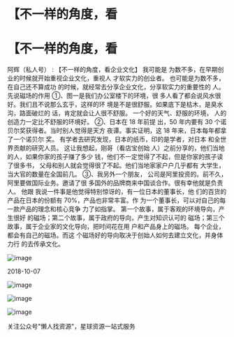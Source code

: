 # 【不一样的角度，看

# 【不一样的角度，看

阿辉（私人号） : 【不一样的角度，看企业文化】 我可能是 为数不多，在早期创业的时候就开始重视企业文化，重视人 才软实力的创业者。 也可能是为数不多，在自己还不算成功 的时候，就经常去分享企业文化，分享软实力的重要性的 人。 先说磁场的作用 ①、图一是我们办公室楼下的环境，很 多人看了都会说风水很好。我们且不说那么玄乎，这样的环 境是不是很舒服。如果底下是枯木，是臭水沟，路面破烂的 话，肯定就会让人很不舒服。 一个好的天气、舒服的环境， 人的创造力一定比不舒服的环境好。 ②、日本在 18 年前提 出，50 年内要有 30 个诺贝尔奖获得者。当时别人觉得是天方 夜谭。事实证明，这 18 年来，日本每年都拿了一个诺贝尔 奖。 有学者去研究发现，日本的纸币，印的是学者，对日本 和全世界贡献的研究人员。 这让我想起，刚哥（看店宝创始 人）之前分享的，他们当地的人，如果你家的孩子赚了多少 钱，他们不一定觉得了不起，但是你家的孩子读了很多书， 父母和别人就会觉得很了不起。他们当地家家户户几乎都有 大学生，当大官的数量在全国前几。 ③、我另外一个朋友， 公司是阿里投资的。前不久，阿里要做国际业务。邀请了很 多国外的品牌商来中国谈合作。很有幸他就是负责人。 他跟 我说一件事是他觉得特别惊讶的，有一位日本的董事长，他 们的百货的产品在日本的份额有 70%，产品也非常丰富。作 为一个董事长，可以对自己的每一款产品的理念和核心竞争 力了如指掌。 第一个故事，属于客观的环境导向，产生很好 的磁场；第二个故事，属于政府的导向，产生对知识认可的 磁场；第三个故事，属于企业家的文化导向，把时间花在用 户和产品身上的磁场。 每个企业，都会有自己的磁场。而这 个磁场好的导向取决于创始人如何去建立文化，并身体力行 的去传承文化。

![image](img/Image_082.png)

2018-10-07

![image](img/Image_083.png)

![image](img/Image_084.png)

![image](img/Image_085.png)

关注公众号"懒人找资源"，星球资源一站式服务